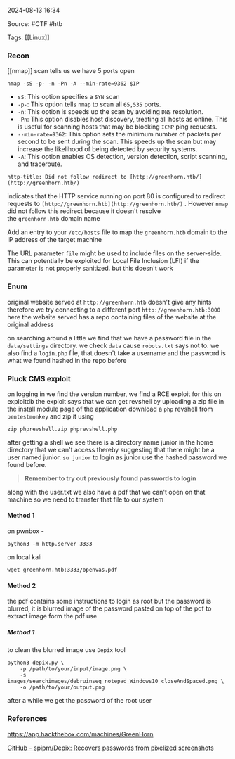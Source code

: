 
2024-08-13 16:34

Source: #CTF #htb 

Tags: [[Linux]]
### Recon

[[nmap]] scan tells us we have 5 ports open 
```
nmap -sS -p- -n -Pn -A --min-rate=9362 $IP
```
- `sS`: This option specifies a `SYN` scan  
- `-p-`: This option tells `nmap` to scan all `65,535` ports.  
- `-n`: This option is speeds up the scan by avoiding `DNS` resolution.  
- `-Pn`: This option disables host discovery, treating all hosts as online. This is useful for scanning hosts that may be blocking `ICMP` ping requests.  
- `--min-rate=9362`: This option sets the minimum number of packets per second to be sent during the scan. This speeds up the scan but may increase the likelihood of being detected by security systems.   
- `-A`: This option enables OS detection, version detection, script scanning, and traceroute.
```
http-title: Did not follow redirect to [http://greenhorn.htb/](http://greenhorn.htb/)
```
indicates that the HTTP service running on port 80 is configured to redirect requests to `[http://greenhorn.htb](http://greenhorn.htb/)` . However `nmap` did not follow this redirect because it doesn't resolve the `greenhorn.htb` domain name

Add an entry to your `/etc/hosts` file to map the `greenhorn.htb` domain to the IP address of the target machine

The URL parameter `file` might be used to include files on the server-side. This can potentially be exploited for Local File Inclusion (LFI) if the parameter is not properly sanitized. but this doesn't work

### Enum

original website served at `http://greenhorn.htb` doesn't give any hints therefore we try connecting to a different port `http://greenhorn.htb:3000` here the website served has a repo containing files of the website at the original address

on searching around a little we find that we have a password file in the `data/settings` directory. we check `data` cause `robots.txt` says not to.
we also find a `login.php` file, that doesn't take a username and the password is what we found hashed in the repo before
### Pluck CMS exploit

on logging in we find the version number, we find a RCE exploit for this on exploitdb
the exploit says that we can get revshell by uploading a zip file in the install module page of the application 
download a `php` revshell from `pentestmonkey` and zip it using 
```shell
zip phprevshell.zip phprevshell.php
```

after getting a shell we see there is a directory name junior in the home directory that we can't access thereby suggesting that there might be a user named junior.
`su junior` to login as junior use the hashed password we found before. 
> **Remember to try out previously found passwords to login** 

along with the user.txt we also have a pdf that we can't open on that machine so we need to transfer that file to our system 
#### Method 1

on pwnbox - 
```
python3 -m http.server 3333
```
on local kali
```
wget greenhorn.htb:3333/openvas.pdf
```

#### Method 2



the pdf contains some instructions to login as root but the password is blurred, it is blurred image of the password pasted on top of the pdf 
to extract image form the pdf use 
##### Method 1


to clean the blurred image use `Depix` tool
```
python3 depix.py \
    -p /path/to/your/input/image.png \
    -s images/searchimages/debruinseq_notepad_Windows10_closeAndSpaced.png \
    -o /path/to/your/output.png
```
after a while we get the password of the root user

### References
https://app.hackthebox.com/machines/GreenHorn

[GitHub - spipm/Depix: Recovers passwords from pixelized screenshots](https://github.com/spipm/Depix)